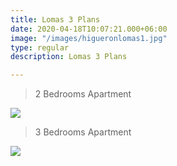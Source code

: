 ```yaml
---
title: Lomas 3 Plans
date: 2020-04-18T10:07:21.000+06:00
image: "/images/higueronlomas1.jpg"
type: regular
description: Lomas 3 Plans

---
```

> 2 Bedrooms Apartment

![](/images/plan-2-bed.jpg)

> 3 Bedrooms Apartment

![](/images/plan-3-bed.jpg)
